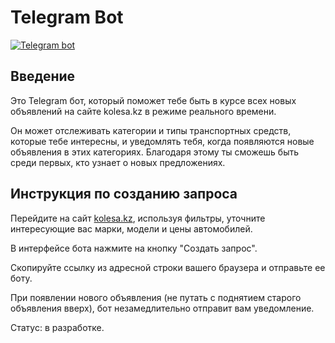 # Telegram Bot

<p align=""><a href="https://t.me/blurr_autobot"><img src="https://img.shields.io/badge/telegram_bot-%20blurr-2CA5E0.svg?logo=telegram&style=for-the-badge" alt="Telegram bot"/></a></p>

## Введение

Это Telegram бот, который поможет тебе быть в курсе всех новых объявлений на сайте kolesa.kz в режиме реального времени.

Он может отслеживать категории и типы транспортных средств, которые тебе интересны, и уведомлять тебя, когда появляются новые объявления в этих категориях. Благодаря этому ты сможешь быть среди первых, кто узнает о новых предложениях.

## Инструкция по созданию запроса

Перейдите на сайт [kolesa.kz][link-kolesa-site], используя фильтры, уточните интересующие вас марки, модели и цены автомобилей.

В интерфейсе бота нажмите на кнопку "Создать запрос".

Скопируйте ссылку из адресной строки вашего браузера и отправьте ее боту.

При появлении нового объявления (не путать с поднятием старого объявления вверх), бот незамедлительно отправит вам уведомление.

[link-kolesa-site]: https://kolesa.kz

Статус: в разработке.
